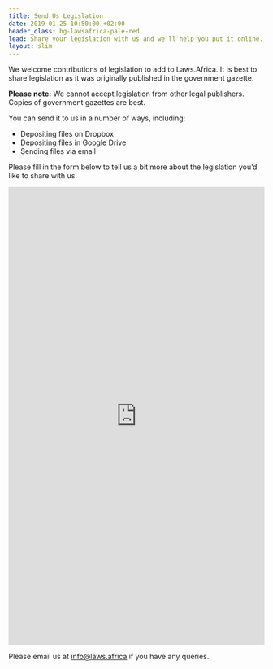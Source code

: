 ```yaml
---
title: Send Us Legislation
date: 2019-01-25 10:50:00 +02:00
header_class: bg-lawsafrica-pale-red
lead: Share your legislation with us and we’ll help you put it online.
layout: slim
---
```


We welcome contributions of legislation to add to Laws.Africa. It is best to share legislation as it was originally published in the government gazette.

**Please note:** We cannot accept legislation from other legal publishers. Copies of government gazettes are best.

You can send it to us in a number of ways, including:
- Depositing files on Dropbox
- Depositing files in Google Drive
- Sending files via email

Please fill in the form below to tell us a bit more about the legislation you’d like to share with us.

<iframe src="https://docs.google.com/forms/d/e/1FAIpQLSckDUFGcxLiznuDhMv2SawbIpz8SvHOj8P1HufGb_Vp-1ehJQ/viewform" width="100%" height="900px" style="border: 0px"></iframe>

Please email us at [info@laws.africa](mailto:info@laws.africa) if you have any queries.
